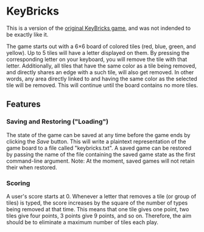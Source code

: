 # KeyBricks

This is a version of the [original KeyBricks game](http://www.typinggames.zone/keybricks.html), and was not indended to be exactly like it.

The game starts out with a 6×6 board of colored tiles (red, blue, green, and yellow).
Up to 5 tiles will have a letter displayed on them.
By pressing the corresponding letter on your keyboard, you will remove the tile with that letter.
Additionally, all tiles that have the same color as a tile being removed, and directly shares an edge with a such tile, will also get removed.
In other words, any area directly linked to and having the same color as the selected tile will be removed.
This will continue until the board contains no more tiles.


## Features

### Saving and Restoring ("Loading")
The state of the game can be saved at any time before the game ends by clicking the *Save* button.
This will write a plaintext representation of the game board to a file called "keybricks.txt".
A saved game can be restored by passing the name of the file containing the saved game state as the first command-line argument.
Note: At the moment, saved games will not retain their when restored.

### Scoring
A user's score starts at 0.
Whenever a letter that removes a tile (or group of tiles) is typed, the score increases by the square of the number of types being removed at that time.
This means that one tile gives one point, two tiles give four points, 3 points give 9 points, and so on.
Therefore, the aim should be to eliminate a maximum number of tiles each play.
